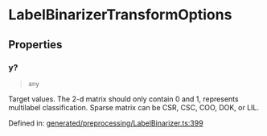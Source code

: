 # LabelBinarizerTransformOptions

## Properties

### y?

> `any`

Target values. The 2-d matrix should only contain 0 and 1, represents multilabel classification. Sparse matrix can be CSR, CSC, COO, DOK, or LIL.

Defined in:  [generated/preprocessing/LabelBinarizer.ts:399](https://github.com/transitive-bullshit/scikit-learn-ts/blob/92ab806/packages/sklearn/src/generated/preprocessing/LabelBinarizer.ts#L399)
